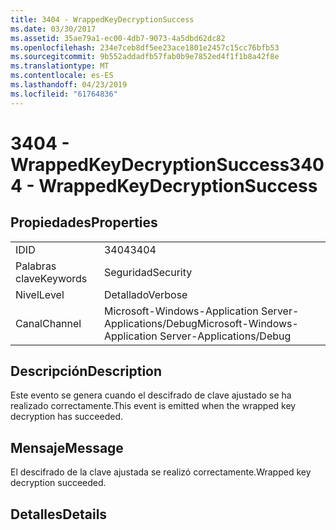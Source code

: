 ```yaml
---
title: 3404 - WrappedKeyDecryptionSuccess
ms.date: 03/30/2017
ms.assetid: 35ae79a1-ec00-4db7-9073-4a5dbd62dc82
ms.openlocfilehash: 234e7ceb8df5ee23ace1801e2457c15cc76bfb53
ms.sourcegitcommit: 9b552addadfb57fab0b9e7852ed4f1f1b8a42f8e
ms.translationtype: MT
ms.contentlocale: es-ES
ms.lasthandoff: 04/23/2019
ms.locfileid: "61764836"
---
```

# <a name="3404---wrappedkeydecryptionsuccess"></a><span data-ttu-id="0e438-102">3404 - WrappedKeyDecryptionSuccess</span><span class="sxs-lookup"><span data-stu-id="0e438-102">3404 - WrappedKeyDecryptionSuccess</span></span>
## <a name="properties"></a><span data-ttu-id="0e438-103">Propiedades</span><span class="sxs-lookup"><span data-stu-id="0e438-103">Properties</span></span>  
  
|||  
|-|-|  
|<span data-ttu-id="0e438-104">ID</span><span class="sxs-lookup"><span data-stu-id="0e438-104">ID</span></span>|<span data-ttu-id="0e438-105">3404</span><span class="sxs-lookup"><span data-stu-id="0e438-105">3404</span></span>|  
|<span data-ttu-id="0e438-106">Palabras clave</span><span class="sxs-lookup"><span data-stu-id="0e438-106">Keywords</span></span>|<span data-ttu-id="0e438-107">Seguridad</span><span class="sxs-lookup"><span data-stu-id="0e438-107">Security</span></span>|  
|<span data-ttu-id="0e438-108">Nivel</span><span class="sxs-lookup"><span data-stu-id="0e438-108">Level</span></span>|<span data-ttu-id="0e438-109">Detallado</span><span class="sxs-lookup"><span data-stu-id="0e438-109">Verbose</span></span>|  
|<span data-ttu-id="0e438-110">Canal</span><span class="sxs-lookup"><span data-stu-id="0e438-110">Channel</span></span>|<span data-ttu-id="0e438-111">Microsoft-Windows-Application Server-Applications/Debug</span><span class="sxs-lookup"><span data-stu-id="0e438-111">Microsoft-Windows-Application Server-Applications/Debug</span></span>|  
  
## <a name="description"></a><span data-ttu-id="0e438-112">Descripción</span><span class="sxs-lookup"><span data-stu-id="0e438-112">Description</span></span>  
 <span data-ttu-id="0e438-113">Este evento se genera cuando el descifrado de clave ajustado se ha realizado correctamente.</span><span class="sxs-lookup"><span data-stu-id="0e438-113">This event is emitted when the wrapped key decryption has succeeded.</span></span>  
  
## <a name="message"></a><span data-ttu-id="0e438-114">Mensaje</span><span class="sxs-lookup"><span data-stu-id="0e438-114">Message</span></span>  
 <span data-ttu-id="0e438-115">El descifrado de la clave ajustada se realizó correctamente.</span><span class="sxs-lookup"><span data-stu-id="0e438-115">Wrapped key decryption succeeded.</span></span>  
  
## <a name="details"></a><span data-ttu-id="0e438-116">Detalles</span><span class="sxs-lookup"><span data-stu-id="0e438-116">Details</span></span>
